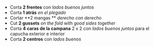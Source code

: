 - Corta **2 frentes** con _lados buenos juntos_
- Corta **1 atrás** _en el plegado_
- Cortar \*\*2 mangas \*\* _derecho con derecho_
- Cut **2 gussets** _on the fold_ with _good sides together_
- Corta **4 caras de la campana** 2 x 2 con _lados buenos juntos_ para el capucha exterior e interior
- Corta **2 centros** con _lados buenos_
